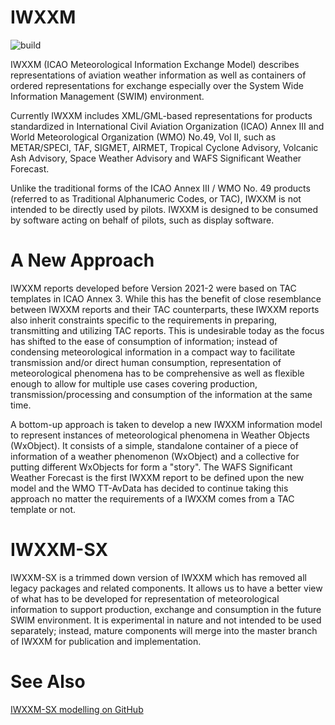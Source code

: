 # IWXXM

![build](https://github.com/team-sx/iwxxm-sx/actions/workflows/build.yml/badge.svg)

IWXXM (ICAO Meteorological Information Exchange Model) describes representations of aviation weather information as well as containers of ordered representations for exchange especially over the System Wide Information Management (SWIM) environment.

Currently IWXXM includes XML/GML-based representations for products standardized in International Civil Aviation Organization (ICAO) Annex III and World Meteorological Organization (WMO) No.49, Vol II, such as METAR/SPECI, TAF, SIGMET, AIRMET, Tropical Cyclone Advisory, Volcanic Ash Advisory, Space Weather Advisory and WAFS Significant Weather Forecast.

Unlike the traditional forms of the ICAO Annex III / WMO No. 49 products (referred to as Traditional Alphanumeric Codes, or TAC), IWXXM is not intended to be directly used by pilots. IWXXM is designed to be consumed by software acting on behalf of pilots, such as display software.

# A New Approach

IWXXM reports developed before Version 2021-2 were based on TAC templates in ICAO Annex 3.  While this has the benefit of close resemblance between IWXXM reports and their TAC counterparts, these IWXXM reports also inherit constraints specific to the requirements in preparing, transmitting and utilizing TAC reports.  This is undesirable today as the focus has shifted to the ease of consumption of information; instead of condensing meteorological information in a compact way to facilitate transmission and/or direct human consumption, representation of meteorological phenomena has to be comprehensive as well as flexible enough to allow for multiple use cases covering production, transmission/processing and consumption of the information at the same time.

A bottom-up approach is taken to develop a new IWXXM information model to represent instances of meteorological phenomena in Weather Objects (WxObject).  It consists of a simple, standalone container of a piece of information of a weather phenomenon (WxObject) and a collective for putting different WxObjects for form a "story".  The WAFS Significant Weather Forecast is the first IWXXM report to be defined upon the new model and the WMO TT-AvData has decided to continue taking this approach no matter the requirements of a IWXXM comes from a TAC template or not.

# IWXXM-SX

IWXXM-SX is a trimmed down version of IWXXM which has removed all legacy packages and related components.  It allows us to have a better view of what has to be developed for representation of meteorological information to support production, exchange and consumption in the future SWIM environment.  It is experimental in nature and not intended to be used separately; instead, mature components will merge into the master branch of IWXXM for publication and implementation.

# See Also

[IWXXM-SX modelling on GitHub](https://github.com/team-sx/iwxxm-sx-modelling)
